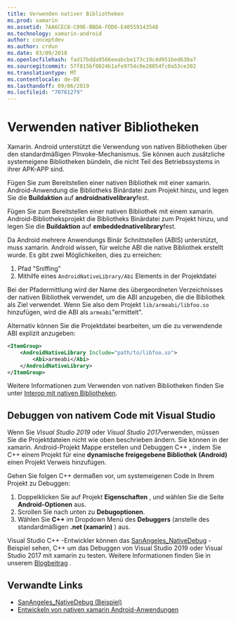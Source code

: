 ```yaml
---
title: Verwenden nativer Bibliotheken
ms.prod: xamarin
ms.assetid: 7AA6CEC8-C09E-BBDA-FDD6-E40559143548
ms.technology: xamarin-android
author: conceptdev
ms.author: crdun
ms.date: 03/09/2018
ms.openlocfilehash: fad17bdda9566eeabcbe173c19c4d951bed630a7
ms.sourcegitcommit: 57f815bf0024b1afe9754c0e28054fc0a53ce302
ms.translationtype: MT
ms.contentlocale: de-DE
ms.lasthandoff: 09/06/2019
ms.locfileid: "70761279"
---
```

# <a name="using-native-libraries"></a>Verwenden nativer Bibliotheken

Xamarin. Android unterstützt die Verwendung von nativen Bibliotheken über den standardmäßigen PInvoke-Mechanismus. Sie können auch zusätzliche systemeigene Bibliotheken bündeln, die nicht Teil des Betriebssystems in ihrer APK-APP sind.

Fügen Sie zum Bereitstellen einer nativen Bibliothek mit einer xamarin. Android-Anwendung die Bibliotheks Binärdatei zum Projekt hinzu, und legen Sie die **Buildaktion** auf **androidnativelibrary**fest.

Fügen Sie zum Bereitstellen einer nativen Bibliothek mit einem xamarin. Android-Bibliotheksprojekt die Bibliotheks Binärdatei zum Projekt hinzu, und legen Sie die **Buildaktion** auf **embeddednativelibrary**fest.

Da Android mehrere Anwendungs Binär Schnittstellen (ABIS) unterstützt, muss xamarin. Android wissen, für welche ABI die native Bibliothek erstellt wurde.
Es gibt zwei Möglichkeiten, dies zu erreichen:

1. Pfad "Sniffing"
1. Mithilfe eines `AndroidNativeLibrary/Abi` Elements in der Projektdatei

Bei der Pfadermittlung wird der Name des übergeordneten Verzeichnisses der nativen Bibliothek verwendet, um die ABI anzugeben, die die Bibliothek als Ziel verwendet. Wenn Sie also dem Projekt `lib/armeabi/libfoo.so` hinzufügen, wird die ABI als `armeabi`"ermittelt".

Alternativ können Sie die Projektdatei bearbeiten, um die zu verwendende ABI explizit anzugeben:

```xml
<ItemGroup>
    <AndroidNativeLibrary Include="path/to/libfoo.so">
        <Abi>armeabi</Abi>
    </AndroidNativeLibrary>
</ItemGroup>
```

Weitere Informationen zum Verwenden von nativen Bibliotheken finden Sie unter [Interop mit nativen Bibliotheken](https://www.mono-project.com/docs/advanced/pinvoke/).

## <a name="debugging-native-code-with-visual-studio"></a>Debuggen von nativem Code mit Visual Studio

Wenn Sie *Visual Studio 2019* oder *Visual Studio 2017*verwenden, müssen Sie die Projektdateien nicht wie oben beschrieben ändern.
Sie können in der xamarin. Android-Projekt Mappe erstellen und Debuggen C++ , indem Sie C++ einem Projekt für eine **dynamische freigegebene Bibliothek (Android)** einen Projekt Verweis hinzufügen.

Gehen Sie folgen C++ dermaßen vor, um systemeigenen Code in Ihrem Projekt zu Debuggen:

1. Doppelklicken Sie auf Projekt **Eigenschaften** , und wählen Sie die Seite **Android-Optionen** aus.
2. Scrollen Sie nach unten zu **Debugoptionen**.
3. Wählen Sie **C++** im Dropdown Menü des **Debuggers** (anstelle des standardmäßigen **.net (xamarin)** ) aus.

Visual Studio C++ -Entwickler können das [SanAngeles_NativeDebug](https://docs.microsoft.com/samples/xamarin/monodroid-samples/sanangeles-ndk) -Beispiel sehen, C++ um das Debuggen von Visual Studio 2019 oder Visual Studio 2017 mit xamarin zu testen. Weitere Informationen finden Sie in unserem [Blogbeitrag](https://blog.xamarin.com/build-and-debug-c-libraries-in-xamarin-android-apps-with-visual-studio-2015/) .

## <a name="related-links"></a>Verwandte Links

- [SanAngeles_NativeDebug (Beispiel)](https://docs.microsoft.com/samples/xamarin/monodroid-samples/sanangeles-ndk)
- [Entwickeln von nativen xamarin Android-Anwendungen](https://blogs.msdn.microsoft.com/vcblog/2015/02/23/developing-xamarin-android-native-applications/)
